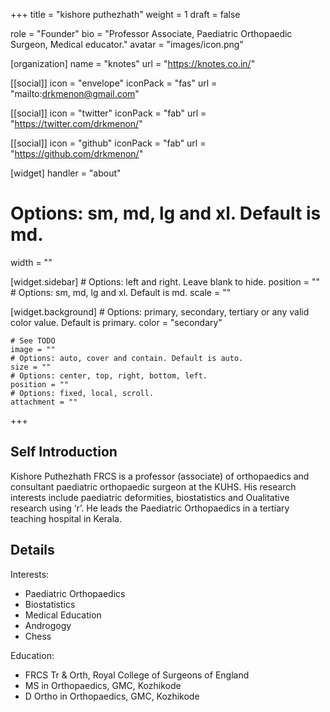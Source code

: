 +++
title = "kishore puthezhath"
weight = 1
draft = false

role = "Founder"
bio = "Professor Associate, Paediatric Orthopaedic Surgeon, Medical educator."
avatar = "images/icon.png"

[organization]
  name = "knotes"
  url = "https://knotes.co.in/"

[[social]]
  icon = "envelope"
  iconPack = "fas"
  url = "mailto:drkmenon@gmail.com"

[[social]]
  icon = "twitter"
  iconPack = "fab"
  url = "https://twitter.com/drkmenon/"

[[social]]
  icon = "github"
  iconPack = "fab"
  url = "https://github.com/drkmenon/"

[widget]
  handler = "about"
    
  # Options: sm, md, lg and xl. Default is md.
  width = ""

  [widget.sidebar]
    # Options: left and right. Leave blank to hide.
    position = ""
    # Options: sm, md, lg and xl. Default is md.
    scale = ""
    
  [widget.background]
    # Options: primary, secondary, tertiary or any valid color value. Default is primary.
    color = "secondary"
    
    # See TODO
    image = ""
    # Options: auto, cover and contain. Default is auto.
    size = ""
    # Options: center, top, right, bottom, left.
    position = ""
    # Options: fixed, local, scroll.
    attachment = ""
+++

## Self Introduction

Kishore Puthezhath FRCS is a professor (associate) of orthopaedics and consultant paediatric orthopaedic surgeon at the KUHS. His research interests include paediatric deformities, biostatistics and Oualitative research using ‘r’. He leads the Paediatric Orthopaedics in a tertiary teaching hospital in Kerala.

## Details  

Interests:

- Paediatric Orthopaedics
- Biostatistics
- Medical Education
- Androgogy
- Chess

Education:

- FRCS Tr & Orth, Royal College of Surgeons of England
- MS in Orthopaedics, GMC, Kozhikode
- D Ortho in Orthopaedics, GMC, Kozhikode